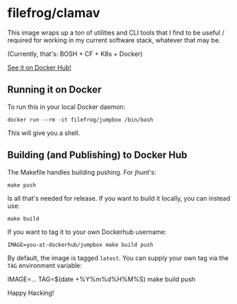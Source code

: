filefrog/clamav
===============

This image wraps up a ton of utilities and CLI tools that I find
to be useful / required for working in my current software stack,
whatever that may be.

(Currently, that's: BOSH + CF + K8s + Docker)

[See it on Docker Hub!][1]


Running it on Docker
--------------------

To run this in your local Docker daemon:

    docker run --rm -it filefrog/jumpbox /bin/bash

This will give you a shell.


Building (and Publishing) to Docker Hub
---------------------------------------

The Makefile handles building pushing.  For jhunt's:

    make push

Is all that's needed for release.  If you want to build it
locally, you can instead use:

    make build

If you want to tag it to your own Dockerhub username:

    IMAGE=you-at-dockerhub/jumpbox make build push

By default, the image is tagged `latest`.  You can supply your own
tag via the `TAG` environment variable:

   IMAGE=... TAG=$(date +%Y%m%d%H%M%S) make build push

Happy Hacking!


[1]: https://hub.docker.com/r/filefrog/jumpbox
